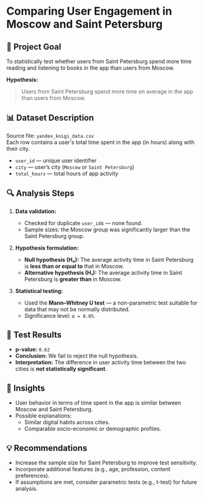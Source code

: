 # Comparing User Engagement in Moscow and Saint Petersburg

## 📌 Project Goal

To statistically test whether users from Saint Petersburg spend more time reading and listening to books in the app than users from Moscow.

**Hypothesis:**
> Users from Saint Petersburg spend more time on average in the app than users from Moscow.

## 📊 Dataset Description

Source file: `yandex_knigi_data.csv`  
Each row contains a user's total time spent in the app (in hours) along with their city.

- `user_id` — unique user identifier  
- `city` — user’s city (`Moscow` or `Saint Petersburg`)  
- `total_hours` — total hours of app activity

## 🔍 Analysis Steps

1. **Data validation:**
   - Checked for duplicate `user_id`s — none found.
   - Sample sizes: the Moscow group was significantly larger than the Saint Petersburg group.

2. **Hypothesis formulation:**
   - **Null hypothesis (H₀):** The average activity time in Saint Petersburg is **less than or equal to** that in Moscow.
   - **Alternative hypothesis (H₁):** The average activity time in Saint Petersburg is **greater than** in Moscow.

3. **Statistical testing:**
   - Used the **Mann–Whitney U test** — a non-parametric test suitable for data that may not be normally distributed.
   - Significance level: `α = 0.05`.

## 🧪 Test Results

- **p-value:** `0.62`
- **Conclusion:** We fail to reject the null hypothesis.
- **Interpretation:** The difference in user activity time between the two cities is **not statistically significant**.

## 📌 Insights

- User behavior in terms of time spent in the app is similar between Moscow and Saint Petersburg.
- Possible explanations:
  - Similar digital habits across cities.
  - Comparable socio-economic or demographic profiles.

## 💡 Recommendations

- Increase the sample size for Saint Petersburg to improve test sensitivity.
- Incorporate additional features (e.g., age, profession, content preferences).
- If assumptions are met, consider parametric tests (e.g., t-test) for future analysis.

